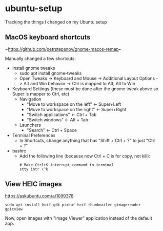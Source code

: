 # ubuntu-setup
Tracking the things I changed on my Ubuntu setup

## MacOS keyboard shortcuts
~https://github.com/petrstepanov/gnome-macos-remap~

Manually changed a few shortcuts:
* Install gnome tweaks
  * sudo apt install gnome-tweaks
  * Open Tweaks -> Keyboard and Mouse -> Additional Layout Options -> Alt and Win behavior -> Ctrl is mapped to Alt, Alt to Win
* Keyboard Settings (these must be done after the gnome tweak above so Super is mapper to Ctrl, etc)
  * Navigation
    * "Move to workspace on the left" <- Super+Left
    * "Move to workspace on the right" <- Super+Right
    * "Switch applications" <- Ctrl + Tab
    * "Switch windows" <- Alt + Tab
  * Launchers
    * "Search" <- Ctrl + Space
* Terminal Preferences
  * In Shortcuts, change anything that has "Shift + Ctrl + ?" to just "Ctrl + ?" 
* bashrc
  * Add the following line (because now Ctrl + C is for copy, not kill):
    ```
    # Make Ctrl+K interrupt command in terminal
    stty intr \^k
    ```

## View HEIC images
https://askubuntu.com/a/1099378

```
sudo apt install heif-gdk-pixbuf heif-thumbnailer gimagereader gpicview
```
Now, open images with "Image Viewer" application instead of the default app. 

